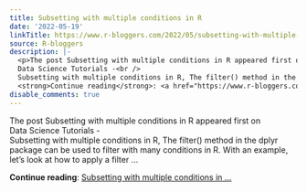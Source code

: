 ```yaml
---
title: Subsetting with multiple conditions in R
date: '2022-05-19'
linkTitle: https://www.r-bloggers.com/2022/05/subsetting-with-multiple-conditions-in-r/
source: R-bloggers
description: |-
  <p>The post Subsetting with multiple conditions in R appeared first on<br />
  Data Science Tutorials -<br />
  Subsetting with multiple conditions in R, The filter() method in the dplyr package can be used to filter with many conditions in R. With an example, let’s look at how to apply a filter ...</p>
  <strong>Continue reading</strong>: <a href="https://www.r-bloggers.com/2022/05/subsetting-with-multiple-conditions-in-r/">Subsetting with multiple conditions in ...
disable_comments: true
---
```

<p>The post Subsetting with multiple conditions in R appeared first on<br />
Data Science Tutorials -<br />
Subsetting with multiple conditions in R, The filter() method in the dplyr package can be used to filter with many conditions in R. With an example, let’s look at how to apply a filter ...</p>
<strong>Continue reading</strong>: <a href="https://www.r-bloggers.com/2022/05/subsetting-with-multiple-conditions-in-r/">Subsetting with multiple conditions in ...